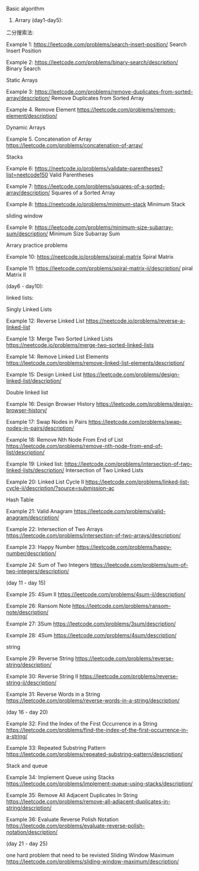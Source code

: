 Basic algorithm 

1. Arrary (day1-day5):

二分搜索法:

Example 1: https://leetcode.com/problems/search-insert-position/  Search Insert Position

Example 2: https://leetcode.com/problems/binary-search/description/ Binary Search

Static Arrays

Example 3: https://leetcode.com/problems/remove-duplicates-from-sorted-array/description/ Remove Duplicates from Sorted Array

Example 4. Remove Element https://leetcode.com/problems/remove-element/description/

Dynamic Arrays

Example 5. Concatenation of Array  https://leetcode.com/problems/concatenation-of-array/


Stacks

Example 6: https://neetcode.io/problems/validate-parentheses?list=neetcode150 Valid Parentheses

Example 7: https://leetcode.com/problems/squares-of-a-sorted-array/description/ Squares of a Sorted Array

Example 8: https://neetcode.io/problems/minimum-stack    Minimum Stack


sliding window 

Example 9: https://leetcode.com/problems/minimum-size-subarray-sum/description/ Minimum Size Subarray Sum

Arrary practice problems

Example 10: https://neetcode.io/problems/spiral-matrix Spiral Matrix

Example 11: https://leetcode.com/problems/spiral-matrix-ii/description/ piral Matrix II

(day6 - day10):

linked lists:

Singly Linked Lists

Example 12: Reverse Linked List https://neetcode.io/problems/reverse-a-linked-list

Example 13: Merge Two Sorted Linked Lists https://neetcode.io/problems/merge-two-sorted-linked-lists

Example 14: Remove Linked List Elements https://leetcode.com/problems/remove-linked-list-elements/description/

Example 15: Design Linked List https://leetcode.com/problems/design-linked-list/description/

Double linked list

Example 16: Design Browser History https://leetcode.com/problems/design-browser-history/

Example 17: Swap Nodes in Pairs https://leetcode.com/problems/swap-nodes-in-pairs/description/

Example 18: Remove Nth Node From End of List https://leetcode.com/problems/remove-nth-node-from-end-of-list/description/

Example 19: Linked list: https://leetcode.com/problems/intersection-of-two-linked-lists/description/ Intersection of Two Linked Lists

Example 20: Linked List Cycle II https://leetcode.com/problems/linked-list-cycle-ii/description/?source=submission-ac

Hash Table 

Example 21: Valid Anagram https://leetcode.com/problems/valid-anagram/description/

Example 22: Intersection of Two Arrays https://leetcode.com/problems/intersection-of-two-arrays/description/

Example 23: Happy Number https://leetcode.com/problems/happy-number/description/

Example 24: Sum of Two Integers https://leetcode.com/problems/sum-of-two-integers/description/

(day 11 - day 15)

Example 25: 4Sum II https://leetcode.com/problems/4sum-ii/description/

Example 26: Ransom Note https://leetcode.com/problems/ransom-note/description/

Example 27: 3Sum https://leetcode.com/problems/3sum/description/

Example 28: 4Sum https://leetcode.com/problems/4sum/description/

string

Example 29: Reverse String https://leetcode.com/problems/reverse-string/description/

Example 30: Reverse String II https://leetcode.com/problems/reverse-string-ii/description/

Example 31: Reverse Words in a String https://leetcode.com/problems/reverse-words-in-a-string/description/

(day 16 - day 20)

Example 32: Find the Index of the First Occurrence in a String  https://leetcode.com/problems/find-the-index-of-the-first-occurrence-in-a-string/

Example 33: Repeated Substring Pattern  https://leetcode.com/problems/repeated-substring-pattern/description/

Stack and queue

Example 34: Implement Queue using Stacks https://leetcode.com/problems/implement-queue-using-stacks/description/

Example 35: Remove All Adjacent Duplicates In String https://leetcode.com/problems/remove-all-adjacent-duplicates-in-string/description/

Example 36: Evaluate Reverse Polish Notation https://leetcode.com/problems/evaluate-reverse-polish-notation/description/

(day 21 - day 25)

one hard problem that need to be revisted Sliding Window Maximum https://leetcode.com/problems/sliding-window-maximum/description/




